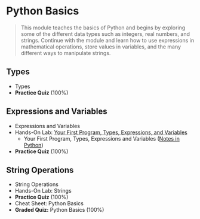 # Python Basics
> This module teaches the basics of Python and begins by exploring some of the different data types such as integers, real numbers, and strings. Continue with the module and learn how to use expressions in mathematical operations, store values in variables, and the many different ways to manipulate strings.
## Types
- Types
- **Practice Quiz** (100%)
## Expressions and Variables
- Expressions and Variables
- Hands-On Lab: [Your First Program, Types, Expressions, and Variables](https://github.com/KailaniBailey/IBM-Data-Science-Professional-Certificate/blob/main/04.%20Python%20for%20Data%20Science%2C%20AI%20%26%20Development/Week%201%3A%20Python%20Basics/PY0101EN-1-1-Write_your_first_python_code.ipynb)
    - Your First Program, Types, Expressions and Variables ([Notes in Python](https://github.com/KailaniBailey/IBM-Data-Science-Professional-Certificate/blob/main/04.%20Python%20for%20Data%20Science%2C%20AI%20%26%20Development/Week%201%3A%20Python%20Basics/WriteFirstPythonCode.py))
- **Practice Quiz** (100%)
## String Operations
- String Operations
- Hands-On Lab: Strings
- **Practice Quiz** (100%)
- Cheat Sheet: Python Basics
- **Graded Quiz:** Python Basics (100%)
